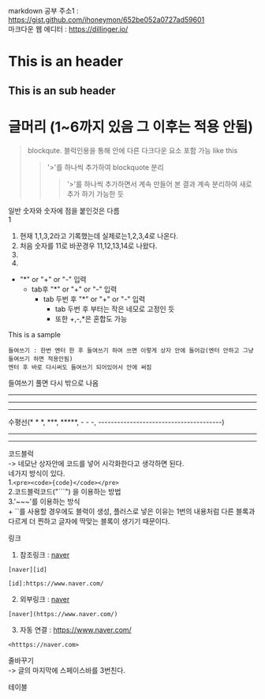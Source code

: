 markdown 공부 주소1 : <https://gist.github.com/ihoneymon/652be052a0727ad59601>   
마크다운 웹 에디터 : <https://dillinger.io/>   

This is an header
=================

This is an sub header
---------------------


# 글머리 (1~6까지 있음 그 이후는 적용 안됨)

> blockqute.
블럭인용을 통해 안에 다른 다크다운 요소 포함 가능 like this
>> '>'를 하나씩 추가하여 blockquote 분리 
>>> '>'를 하나씩 추가하면서 계속 만들어 본 결과 계속 분리하여 새로추가 하기 가능한 듯

일반 숫자와 숫자에 점을 붙인것은 다름   
1
1. 현재 1,1,3,2라고 기록했는데 실제로는1,2,3,4로 나온다.
1. 처음 숫자를 11로 바꾼경우 11,12,13,14로 나왔다.
3.
2.

* "*" or "+" or "-" 입력
    * tab후 "*" or "+" or "-" 입력
        * tab 두번 후 "*" or "+" or "-" 입력
            * tab 두번 후 부터는 작은 네모로 고정인 듯
            * 또한 +,-,*은 혼합도 가능


This is a sample

    들여쓰기 : 한번 엔터 한 후 들여쓰기 하여 쓰면 이렇게 상자 안에 들어감(엔터 안하고 그냥 들여쓰기 하면 적용안됨)
    엔터 후 바로 다시써도 들여쓰기 되어있어서 안에 써짐
    
들여쓰기 풀면 다시 밖으로 나옴

* * *
*****
***
수평선(* * *, ***, *****, - - -, ---------------------------------------)
- - -
---------------------------------------

코드블럭     
    -> 네모난 상자안에 코드를 넣어 시각화한다고 생각하면 된다.   
    네가지 방식이 있다.   
    1.`<pre><code>{code}</code></pre>`   
    2.코드블럭코드("```") 을 이용하는 방법   
    3.'~~~'를 이용하는 방식     
    + ``를 사용할 경우에도 블럭이 생성, 플러스로 넣은 이유는 1번의 내용처럼 다른 블록과 다르게 더 찐하고 글자에 딱맞는 블록이 생기기 때문이다.   
    
링크
1. 참조링크 : [naver][id]

[id]: https://www.naver.com/
<pre><code>[naver][id]

[id]:https://www.naver.com/
</code></pre>

2. 외부링크 : [naver](https://www.naver.com/)
```
[naver](https://www.naver.com/)
```

3. 자동 연결 : <https://www.naver.com/>   
~~~
<htttps://naver.com>
~~~   


줄바꾸기   
-> 글의 마지막에 스페이스바를 3번친다.   

테이블
